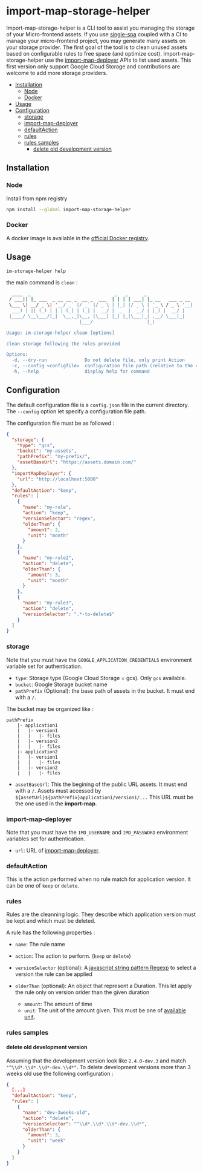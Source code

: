 # import-map-storage-helper <!-- omit in toc -->

Import-map-storage-helper is a CLI tool to assist you managing the storage of your Micro-frontend assets.
If you use [single-spa](https://single-spa.js.org/) coupled with a CI to manage your micro-frontend project, you may generate many assets on your storage provider.
The first goal of the tool is to clean unused assets based on configurable rules to free space (and optimize cost).
Import-map-storage-helper use the [import-map-deployer](https://github.com/single-spa/import-map-deployer) APIs to list used assets. This first version only support Google Cloud Storage and contributions are welcome to add more storage providers.

- [Installation](#installation)
  - [Node](#node)
  - [Docker](#docker)
- [Usage](#usage)
- [Configuration](#configuration)
  - [storage](#storage)
  - [import-map-deployer](#import-map-deployer)
  - [defaultAction](#defaultaction)
  - [rules](#rules)
  - [rules samples](#rules-samples)
    - [delete old development version](#delete-old-development-version)

## Installation

### Node

Install from npm registry

```sh
npm install --global import-map-storage-helper
```

### Docker

A docker image is available in the [official Docker registry](https://hub.docker.com/r/dolmentech/import-map-storage-helper).

## Usage

```sh
im-storage-helper help
```

the main command is `clean` :

```sh
  ____  _                               _   _      _
 / ___|| |_ ___  _ __ __ _  __ _  ___  | | | | ___| |_ __   ___ _ __
 \___ \| __/ _ \| '__/ _` |/ _` |/ _ \ | |_| |/ _ \ | '_ \ / _ \ '__|
  ___) | || (_) | | | (_| | (_| |  __/ |  _  |  __/ | |_) |  __/ |
 |____/ \__\___/|_|  \__,_|\__, |\___| |_| |_|\___|_| .__/ \___|_|
                           |___/                    |_|

Usage: im-storage-helper clean [options]

clean storage following the rules provided

Options:
  -d, --dry-run              Do not delete file, only print Action
  -c, --config <configfile>  configuration file path (relative to the current directory)
  -h, --help                 display help for command
```

## Configuration

The default configuration file is a `config.json` file in the current directory.
The `--config` option let specify a configuration file path.

The configuration file must be as followed :

```json
{
  "storage": {
    "type": "gcs",
    "bucket": "my-assets",
    "pathPrefix": "my-prefix/",
    "assetBaseUrl": "https://assets.domain.com/"
  },
  "importMapDeployer": {
    "url": "http://localhost:5000"
  },
  "defaultAction": "keep",
  "rules": [
    {
      "name": "my-rule",
      "action": "keep",
      "versionSelector": "regex",
      "olderThan": {
        "amount": 2,
        "unit": "month"
      }
    },
    {
      "name": "my-rule2",
      "action": "delete",
      "olderThan": {
        "amount": 3,
        "unit": "month"
      }
    },
    {
      "name": "my-rule3",
      "action": "delete",
      "versionSelector": ".*-to-delete$"
    }
  ]
}
```

### storage

Note that you must have the `GOOGLE_APPLICATION_CREDENTIALS` environment variable set for authentication.

- `type`: Storage type (Google Cloud Storage = gcs). Only `gcs` available.
- `bucket`: Google Storage bucket name
- `pathPrefix` (Optional): the base path of assets in the bucket. It must end with a `/`.

The bucket may be organized like :

```
pathPrefix
    |- application1
    |   |- version1
    |   |   |- files
    |   |- version2
    |   |   |- files
    |- application2
    |   |- version1
    |   |   |- files
    |   |- version2
    |   |   |- files
```

- `assetBaseUrl`: This the begining of the public URL assets. It must end with a `/`.
  Assets must accessed by `${assetUrl}${pathPrefix}application1/version1/...`
  This URL must be the one used in the **import-map**.

### import-map-deployer

Note that you must have the `IMD_USERNAME` and `IMD_PASSWORD` environment variables set for authentication.

- `url`: URL of [import-map-deployer](https://github.com/single-spa/import-map-deployer).

### defaultAction

This is the action performed when no rule match for application version. It can be one of `keep` or `delete`.

### rules

Rules are the cleanning logic. They describe which application version must be kept and which must be deleted.

A rule has the following properties :

- `name`: The rule name
- `action`: The action to perform. (`keep` or `delete`)
- `versionSelector` (optional): A [javascript string pattern Regexp](https://developer.mozilla.org/en-US/docs/Web/JavaScript/Reference/Global_Objects/RegExp) to select a version the rule can be applied

- `olderThan` (optional): An object that represent a Duration. This let apply the rule only on version orlder than the given duration
  - `amount`: The amount of time
  - `unit`: The unit of the amount given. This must be one of [available unit](https://day.js.org/docs/en/manipulate/add#list-of-all-available-units).

### rules samples

#### delete old development version

Assuming that the development version look like `2.4.0-dev.3` and match `"^\\d*.\\d*.\\d*-dev.\\d*"`.
To delete development versions more than 3 weeks old use the following configuration :

```json
{
  [...]
  "defaultAction": "keep",
  "rules": [
    {
      "name": "dev-3weeks-old",
      "action": "delete",
      "versionSelector": "^\\d*.\\d*.\\d*-dev.\\d*",
      "olderThan": {
        "amount": 3,
        "unit": "week"
      }
    }
  ]
}
```
